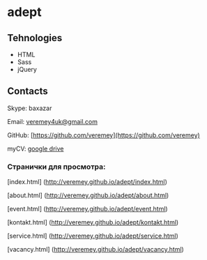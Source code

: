 # adept

## Tehnologies

* HTML
* Sass
* jQuery

## Contacts

Skype: baxazar

Email: [veremey4uk@gmail.com](mailto:veremey4uk@gmail.com)

GitHub: [https://github.com/veremey](https://github.com/veremey)

myCV:  [google drive](https://drive.google.com/open?id=1TK9mt61RCe0p68Jt_lBX8pRnAtXPieYcpJr0OF9VwT0)

### Странички для просмотра:

[index.html] (http://veremey.github.io/adept/index.html)

[about.html] (http://veremey.github.io/adept/about.html)

[event.html] (http://veremey.github.io/adept/event.html)

[kontakt.html] (http://veremey.github.io/adept/kontakt.html)

[service.html] (http://veremey.github.io/adept/service.html)

[vacancy.html] (http://veremey.github.io/adept/vacancy.html)